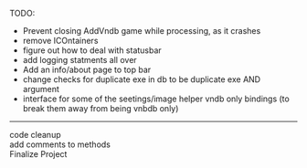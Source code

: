 TODO: 
- Prevent closing AddVndb game while processing, as it crashes 
- remove ICOntainers 
- figure out how to deal with statusbar
- add logging statments all over 
- Add an info/about page to top bar 
- change checks for duplicate exe in db to be duplicate exe AND argument 
- interface for some of the seetings/image helper vndb only bindings (to break them away from being vnbdb only)   


--- 
code cleanup  
add comments to methods  
Finalize Project  
